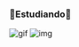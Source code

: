 ### 🌌Estudiando🌌 
![gif](https://media.tenor.com/9kggtWhJ_0oAAAAS/akudama-drive.gif)
![img](https://encrypted-tbn0.gstatic.com/images?q=tbn:ANd9GcS6FYQ5YvboMtK05o81JO39hdI26hE5y-phSg&usqp=CAU)
